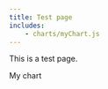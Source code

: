 ```yaml
---
title: Test page
includes:
    - charts/myChart.js
---
```


This is a test page.

<div id="myChart">My chart</div>